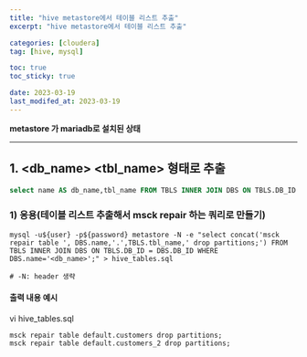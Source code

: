 ```yaml
---
title: "hive metastore에서 테이블 리스트 추출"
excerpt: "hive metastore에서 테이블 리스트 추출"

categories: [cloudera]
tag: [hive, mysql]

toc: true
toc_sticky: true

date: 2023-03-19
last_modifed_at: 2023-03-19
---
```


**metastore 가 mariadb로 설치된 상태**
* * *

## 1. <db_name> <tbl_name> 형태로 추출
```SQL
select name AS db_name,tbl_name FROM TBLS INNER JOIN DBS ON TBLS.DB_ID = DBS.DB_ID WHERE DBS.name='default'
```

### 1) 응용(테이블 리스트 추출해서 msck repair 하는 쿼리로 만들기)
```shell
mysql -u${user} -p${password} metastore -N -e "select concat('msck repair table ', DBS.name,'.',TBLS.tbl_name,' drop partitions;') FROM TBLS INNER JOIN DBS ON TBLS.DB_ID = DBS.DB_ID WHERE DBS.name='<db_name>';" > hive_tables.sql

# -N: header 생략
```

#### 출력 내용 예시
vi hive_tables.sql
```text
msck repair table default.customers drop partitions;
msck repair table default.customers_2 drop partitions;
```

